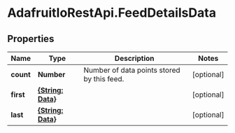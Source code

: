 # AdafruitIoRestApi.FeedDetailsData

## Properties

Name | Type | Description | Notes
------------ | ------------- | ------------- | -------------
**count** | **Number** | Number of data points stored by this feed. | [optional] 
**first** | [**{String: Data}**](Data.md) |  | [optional] 
**last** | [**{String: Data}**](Data.md) |  | [optional] 


